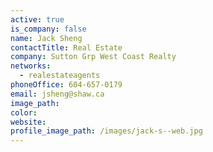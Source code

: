 ```yaml
---
active: true
is_company: false
name: Jack Sheng
contactTitle: Real Estate
company: Sutton Grp West Coast Realty
networks:
  - realestateagents
phoneOffice: 604-657-0179
email: jsheng@shaw.ca
image_path:
color:
website:
profile_image_path: /images/jack-s--web.jpg
---
```



